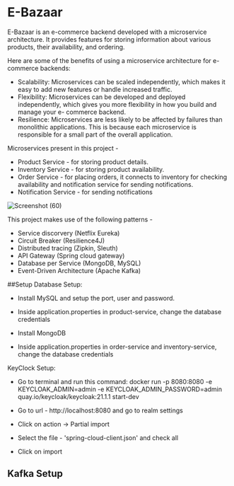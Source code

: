 # E-Bazaar
E-Bazaar is an e-commerce backend developed with a microservice architecture. It provides features for storing information about various products, their availability, and ordering.

Here are some of the benefits of using a microservice architecture for e-commerce backends:

 - Scalability: Microservices can be scaled independently, which makes it easy to add new features or handle increased traffic.
 - Flexibility: Microservices can be developed and deployed independently, which gives you more flexibility in how you build and manage your e-    commerce backend.
 - Resilience: Microservices are less likely to be affected by failures than monolithic applications. This is because each microservice is responsible for a small part of the overall application.

Microservices present in this project -
- Product Service - for storing product details.
- Inventory Service - for storing product availability.
- Order Service - for placing orders, it connects to inventory for checking availability and notification service for sending notifications.
- Notification Service - for sending notifications 


![Screenshot (60)](https://github.com/followCode/E-Bazaar/assets/47175098/a1a7ff34-5432-448c-8cb6-8d96cb935601)

This project makes use of the following patterns -
- Service discorvery (Netflix Eureka)
- Circuit Breaker (Resilience4J)
- Distributed tracing (Zipkin, Sleuth)
- API Gateway (Spring cloud gateway)
- Database per Service (MongoDB, MySQL)
- Event-Driven Architecture (Apache Kafka)

##Setup
Database Setup:
- Install MySQL and setup the port, user and password.
- Inside application.properties in product-service, change the database credentials

- Install MongoDB
- Inside application.properties in order-service and inventory-service, change the database credentials

KeyClock Setup:
- Go to terminal and run this command:
docker run -p 8080:8080 -e KEYCLOAK_ADMIN=admin -e KEYCLOAK_ADMIN_PASSWORD=admin quay.io/keycloak/keycloak:21.1.1 start-dev

- Go to url - http://localhost:8080 and go to realm settings
- Click on action -> Partial import
- Select the file - 'spring-cloud-client.json' and check all
- Click on import

Kafka Setup
- 




